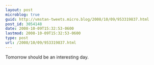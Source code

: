 ```yaml
---
layout: post
microblog: true
guid: http://vmstan-tweets.micro.blog/2008/10/09/953319837.html
post_id: 3054148
date: 2008-10-09T15:32:53-0600
lastmod: 2008-10-09T15:32:53-0600
type: post
url: /2008/10/09/953319837.html
---
```

Tomorrow should be an interesting day.
